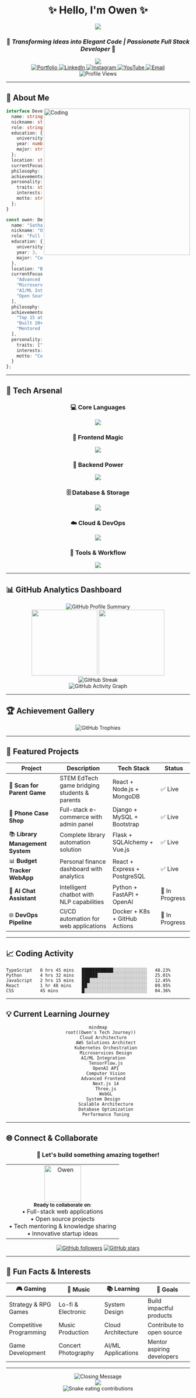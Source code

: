 # <div align="center">✨ Hello, I'm Owen ✨</div>

<div align="center">
  <img src="https://capsule-render.vercel.app/api?type=waving&color=gradient&customColorList=6,11,20&height=200&section=header&text=Full%20Stack%20Developer&fontSize=80&fontAlignY=35&animation=twinkling&fontColor=ffffff" />
</div>

### <div align="center">🎯 *Transforming Ideas into Elegant Code | Passionate Full Stack Developer* 🎯</div>

<div align="center">
  <img src="https://readme-typing-svg.herokuapp.com?font=JetBrains+Mono&weight=600&size=24&duration=3000&pause=1000&color=00D9FF&center=true&vCenter=true&multiline=true&width=800&height=100&lines=Computer+Engineering+Student+%40+KMUTT+🎓;Crafting+Scalable+%26+Beautiful+Web+Solutions+🚀;End-to-End+Developer+with+Creative+Vision+💡;Always+Learning+%26+Building+Amazing+Things+⚡"/>
</div>

<div align="center">
  <a href="https://sathanakon.site/" target="_blank">
    <img src="https://img.shields.io/badge/🌐_Portfolio-FF6B6B?style=for-the-badge&logo=vercel&logoColor=white&labelColor=FF6B6B" alt="Portfolio"/>
  </a>
  <a href="https://www.linkedin.com/in/sathanakon-bunphim-34930a256/" target="_blank">
    <img src="https://img.shields.io/badge/💼_LinkedIn-0A66C2?style=for-the-badge&logo=linkedin&logoColor=white&labelColor=0A66C2" alt="LinkedIn"/>
  </a>
  <a href="http://www.instagram.com/str_owen/" target="_blank">
    <img src="https://img.shields.io/badge/📸_Instagram-E4405F?style=for-the-badge&logo=instagram&logoColor=white&labelColor=E4405F" alt="Instagram"/>
  </a>
  <a href="https://www.youtube.com/@source_owen7518" target="_blank">
    <img src="https://img.shields.io/badge/🔴_YouTube-FF0000?style=for-the-badge&logo=youtube&logoColor=white&labelColor=FF0000" alt="YouTube"/>
  </a>
  <a href="mailto:satanakornbunpim@gmail.com">
    <img src="https://img.shields.io/badge/✉️_Email-D14836?style=for-the-badge&logo=gmail&logoColor=white&labelColor=D14836" alt="Email"/>
  </a>
</div>

<div align="center">
  <img src="https://komarev.com/ghpvc/?username=satanakorn&label=Profile%20Views&color=blueviolet&style=for-the-badge" alt="Profile Views" />
</div>

---

## 🌟 About Me

<img align="right" alt="Coding" width="400" src="https://cdn.dribbble.com/users/1162077/screenshots/3848914/programmer.gif">

```typescript
interface Developer {
  name: string;
  nickname: string;
  role: string;
  education: {
    university: string;
    year: number;
    major: string;
  };
  location: string;
  currentFocus: string[];
  philosophy: string;
  achievements: string[];
  personality: {
    traits: string[];
    interests: string[];
    motto: string;
  };
}

const owen: Developer = {
  name: "Sathanakon Bunphim",
  nickname: "Owen",
  role: "Full Stack Developer & Tech Enthusiast",
  education: {
    university: "King Mongkut's University of Technology Thonburi",
    year: 3,
    major: "Computer Engineering"
  },
  location: "Bangkok, Thailand 🇹🇭",
  currentFocus: [
    "Advanced DevOps & Cloud Architecture",
    "Microservices & System Design",
    "AI/ML Integration in Web Apps",
    "Open Source Contributions"
  ],
  philosophy: "Great software isn't just built with code, it's crafted with purpose and passion.",
  achievements: [
    "Top 15 at Makathon Next Gen 🏆",
    "Built 20+ full-stack applications",
    "Mentored 10+ junior developers"
  ],
  personality: {
    traits: ["Problem Solver", "Creative Thinker", "Team Player", "Lifelong Learner"],
    interests: ["Tech for Social Good", "UI/UX Psychology", "Automation", "Gaming"],
    motto: "Code with purpose, design with heart, build with passion"
  }
};
```

---

## 🚀 Tech Arsenal

<div align="center">

### 💻 Core Languages
<img src="https://skillicons.dev/icons?i=python,js,ts,php,java,go,cpp,rust&theme=dark" />

### 🎨 Frontend Magic
<img src="https://skillicons.dev/icons?i=react,vue,nextjs,nuxtjs,svelte,html,css,sass&theme=dark" />

### 🔧 Backend Power
<img src="https://skillicons.dev/icons?i=nodejs,express,flask,django,fastapi,nestjs,spring,gin&theme=dark" />

### 🗄️ Database & Storage
<img src="https://skillicons.dev/icons?i=mysql,postgres,mongodb,redis,sqlite,firebase,supabase,prisma&theme=dark" />

### ☁️ Cloud & DevOps
<img src="https://skillicons.dev/icons?i=docker,kubernetes,aws,gcp,vercel,netlify,nginx,linux&theme=dark" />

### 🎯 Tools & Workflow
<img src="https://skillicons.dev/icons?i=git,github,vscode,figma,postman,npm,yarn,webpack&theme=dark" />

</div>

---

## 📊 GitHub Analytics Dashboard

<div align="center">
  <img src="https://github-profile-summary-cards.vercel.app/api/cards/profile-details?username=satanakorn&theme=github_dark" alt="GitHub Profile Summary" />
</div>

<div align="center">
  <img height="180em" src="https://github-readme-stats.vercel.app/api?username=satanakorn&show_icons=true&theme=github_dark&include_all_commits=true&count_private=true&hide_border=true&bg_color=0D1117&title_color=58A6FF&icon_color=1F6FEB&text_color=C9D1D9"/>
  <img height="180em" src="https://github-readme-stats.vercel.app/api/top-langs/?username=satanakorn&layout=compact&theme=github_dark&hide_border=true&bg_color=0D1117&title_color=58A6FF&text_color=C9D1D9"/>
</div>

<div align="center">
  <img src="https://github-readme-streak-stats.herokuapp.com?user=satanakorn&theme=github-dark-blue&hide_border=true&background=0D1117&ring=58A6FF&fire=FF6B6B&currStreakLabel=58A6FF" alt="GitHub Streak" />
</div>

<div align="center">
  <img src="https://github-readme-activity-graph.vercel.app/graph?username=satanakorn&theme=github-compact&bg_color=0D1117&color=58A6FF&line=1F6FEB&point=FF6B6B&area=true&hide_border=true" alt="GitHub Activity Graph" />
</div>

---

## 🏆 Achievement Gallery

<div align="center">
  <img src="https://github-profile-trophy.vercel.app/?username=satanakorn&theme=darkhub&no-frame=true&column=4&margin-w=15&margin-h=15&no-bg=true" alt="GitHub Trophies" />
</div>

---

## 🎯 Featured Projects

<div align="center">

| Project | Description | Tech Stack | Status |
|---------|-------------|------------|--------|
| 🧠 **Scan for Parent Game** | STEM EdTech game bridging students & parents | React + Node.js + MongoDB | ✅ Live |
| 🛒 **Phone Case Shop** | Full-stack e-commerce with admin panel | Django + MySQL + Bootstrap | ✅ Live |
| 📚 **Library Management System** | Complete library automation solution | Flask + SQLAlchemy + Vue.js | ✅ Live |
| 📊 **Budget Tracker WebApp** | Personal finance dashboard with analytics | React + Express + PostgreSQL | ✅ Live |
| 🤖 **AI Chat Assistant** | Intelligent chatbot with NLP capabilities | Python + FastAPI + OpenAI | 🚧 In Progress |
| 🌐 **DevOps Pipeline** | CI/CD automation for web applications | Docker + K8s + GitHub Actions | 🚧 In Progress |

</div>

---

## 📈 Coding Activity

<!--START_SECTION:waka-->
```text
TypeScript   8 hrs 45 mins   ████████████░░░░░░░░░░░░░   48.23%
Python       4 hrs 32 mins   ██████░░░░░░░░░░░░░░░░░░░   25.01%
JavaScript   2 hrs 15 mins   ███░░░░░░░░░░░░░░░░░░░░░░   12.45%
React        1 hr 48 mins    ██░░░░░░░░░░░░░░░░░░░░░░░   09.95%
CSS          45 mins         █░░░░░░░░░░░░░░░░░░░░░░░░   04.36%
```
<!--END_SECTION:waka-->

---

## 💡 Current Learning Journey

<div align="center">

```mermaid
mindmap
  root((Owen's Tech Journey))
    Cloud Architecture
      AWS Solutions Architect
      Kubernetes Orchestration
      Microservices Design
    AI/ML Integration
      TensorFlow.js
      OpenAI API
      Computer Vision
    Advanced Frontend
      Next.js 14
      Three.js
      WebGL
    System Design
      Scalable Architecture
      Database Optimization
      Performance Tuning
```

</div>

---

## 🌐 Connect & Collaborate

<div align="center">
  
### 💬 Let's build something amazing together!

<table>
<tr>
<td align="center">
<img src="https://github.com/satanakorn.png" width="100px;" alt="Owen"/><br />
<sub><b>Ready to collaborate on:</b></sub><br />
• Full-stack web applications<br />
• Open source projects<br />
• Tech mentoring & knowledge sharing<br />
• Innovative startup ideas<br />
</td>
</tr>
</table>

[![GitHub followers](https://img.shields.io/github/followers/satanakorn?label=Follow&style=for-the-badge&color=4CAF50&labelColor=2E7D32)](https://github.com/satanakorn)
[![GitHub stars](https://img.shields.io/github/stars/satanakorn?label=Stars&style=for-the-badge&color=FFD700&labelColor=FF8F00)](https://github.com/satanakorn)

</div>

---

## 🎨 Fun Facts & Interests

<div align="center">

| 🎮 Gaming | 🎵 Music | 📚 Learning | 🌟 Goals |
|-----------|----------|-------------|----------|
| Strategy & RPG Games | Lo-fi & Electronic | System Design | Build impactful products |
| Competitive Programming | Music Production | Cloud Architecture | Contribute to open source |
| Game Development | Concert Photography | AI/ML Applications | Mentor aspiring developers |

</div>

---

<div align="center">
  <img src="https://readme-typing-svg.herokuapp.com?font=JetBrains+Mono&weight=600&size=28&duration=4000&pause=1000&color=FF6B6B&center=true&vCenter=true&width=600&height=80&lines=Thanks+for+visiting!+✨;Let's+connect+and+collaborate!+🤝;Building+the+future,+one+commit+at+a+time+🚀" alt="Closing Message" />
</div>

<div align="center">
  <img src="https://capsule-render.vercel.app/api?type=waving&color=gradient&customColorList=6,11,20&height=120&section=footer&animation=twinkling" />
</div>

<!-- Snake eating contribution graph -->
<div align="center">
  <img src="https://raw.githubusercontent.com/satanakorn/satanakorn/output/github-contribution-grid-snake.svg" alt="Snake eating contributions" />
</div>
